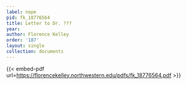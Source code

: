 ```yaml
---
label: nope
pid: fk_18776564
title: Letter to Dr. ???
year:
author: Florence Kelley
order: '187'
layout: single
collection: documents
---
```



{{< embed-pdf url=https://florencekelley.northwestern.edu/pdfs/fk_18776564.pdf >}}